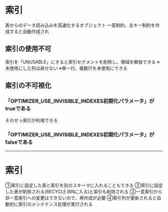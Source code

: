 # 索引
表からのデータ読み込みを高速化するオブジェクト
一意制約、主キー制約を作成すると自動作成され
## 索引の使用不可
索引を「UNUSABLE」にすると索引セグメントを削除し、領域を解放できる
※未使用にした列は戻せない
※単一行、複数行を未使用にできる
## 索引の不可視化
### 「OPTIMIZER_USE_INVISIBLE_INDEXES初期化パラメータ」がtrueである
そのせっ索引が利用できる
### 「OPTIMIZER_USE_INVISIBLE_INDEXES初期化パラメータ」がfalseである




---
# 索引

①索引に設定した表と索引を別のスキーマに入れることもできる
②索引に設定した表が削除される(RECYCLE BINに入る)と索引も削除される
③一意索引から非一意索引への変更はできないので、再作成が必要
④索引列が更新されると自動的に索引のメンテナンス処理が実行される